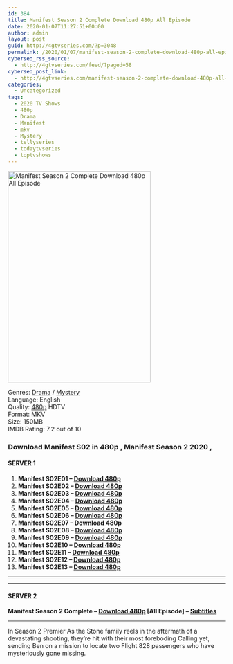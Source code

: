 ```yaml
---
id: 384
title: Manifest Season 2 Complete Download 480p All Episode
date: 2020-01-07T11:27:51+00:00
author: admin
layout: post
guid: http://4gtvseries.com/?p=3048
permalink: /2020/01/07/manifest-season-2-complete-download-480p-all-episode/
cyberseo_rss_source:
  - http://4gtvseries.com/feed/?paged=58
cyberseo_post_link:
  - http://4gtvseries.com/manifest-season-2-complete-download-480p-all-episode/
categories:
  - Uncategorized
tags:
  - 2020 TV Shows
  - 480p
  - Drama
  - Manifest
  - mkv
  - Mystery
  - tellyseries
  - todaytvseries
  - toptvshows
---
```

<img loading="lazy" class="aligncenter" src="https://2.bp.blogspot.com/-5OFJum7vvp8/XhRnNLGHudI/AAAAAAAAA0s/0tZC8xsEaqMwL7wvvMtDf7cEG0wadU0fwCK4BGAYYCw/s1600/Manifest%2BSeason%2B2.jpg" alt="Manifest Season 2 Complete Download 480p All Episode" width="330" height="488" />

Genres:&nbsp;<a href="http://4gtvseries.com/tag/drama/" data-wpel-link="internal">Drama</a> / <a href="http://4gtvseries.com/tag/mystery/" data-wpel-link="internal">Mystery</a>  
Language: English  
Quality:&nbsp;<a href="http://4gtvseries.com/tag/480p/" data-wpel-link="internal">480p</a>&nbsp;HDTV  
Format: MKV  
Size: 150MB  
IMDB Rating: 7.2 out of 10

### **Download Manifest S02 in 480p , Manifest Season 2 2020 ,&nbsp;**

#### <span><strong>SERVER 1</strong></span>

  1. **Manifest S02E01 – <a href="http://slink.dl480p.xyz/vABSpoe" data-wpel-link="external" target="_blank" rel="nofollow external noopener noreferrer" class="wpel-icon-left"><i class="wpel-icon fa fa-download" aria-hidden="true"></i>Download 480p</a>**
  2. **Manifest S02E02 – <a href="http://slink.dl480p.xyz/9rCn0" data-wpel-link="external" target="_blank" rel="nofollow external noopener noreferrer" class="wpel-icon-left"><i class="wpel-icon fa fa-download" aria-hidden="true"></i>Download 480p</a>**
  3. **Manifest S02E03 – <a href="http://slink.dl480p.xyz/P07NQ" data-wpel-link="external" target="_blank" rel="nofollow external noopener noreferrer" class="wpel-icon-left"><i class="wpel-icon fa fa-download" aria-hidden="true"></i>Download 480p</a>**
  4. **Manifest S02E04 – <a href="http://slink.dl480p.xyz/rAI5G" data-wpel-link="external" target="_blank" rel="nofollow external noopener noreferrer" class="wpel-icon-left"><i class="wpel-icon fa fa-download" aria-hidden="true"></i>Download 480p</a>**
  5. **Manifest S02E05 – <a href="http://slink.dl480p.xyz/ME8U" data-wpel-link="external" target="_blank" rel="nofollow external noopener noreferrer" class="wpel-icon-left"><i class="wpel-icon fa fa-download" aria-hidden="true"></i>Download 480p</a>**
  6. **Manifest S02E06 – <a href="http://slink.dl480p.xyz/D5nMd" data-wpel-link="external" target="_blank" rel="nofollow external noopener noreferrer" class="wpel-icon-left"><i class="wpel-icon fa fa-download" aria-hidden="true"></i>Download 480p</a>**
  7. **Manifest S02E07 – <a href="http://slink.dl480p.xyz/HIngH3D" data-wpel-link="external" target="_blank" rel="nofollow external noopener noreferrer" class="wpel-icon-left"><i class="wpel-icon fa fa-download" aria-hidden="true"></i>Download 480p</a>**
  8. **Manifest S02E08 – <a href="http://slink.dl480p.xyz/xK33Q" data-wpel-link="external" target="_blank" rel="nofollow external noopener noreferrer" class="wpel-icon-left"><i class="wpel-icon fa fa-download" aria-hidden="true"></i>Download 480p</a>**
  9. **Manifest S02E09 – <a href="http://slink.dl480p.xyz/DIw9" data-wpel-link="external" target="_blank" rel="nofollow external noopener noreferrer" class="wpel-icon-left"><i class="wpel-icon fa fa-download" aria-hidden="true"></i>Download 480p</a>**
 10. **Manifest S02E10 – <a href="http://slink.dl480p.xyz/vDizmo" data-wpel-link="external" target="_blank" rel="nofollow external noopener noreferrer" class="wpel-icon-left"><i class="wpel-icon fa fa-download" aria-hidden="true"></i>Download 480p</a>**
 11. **Manifest S02E11 – <a href="http://slink.dl480p.xyz/5E9Co" data-wpel-link="external" target="_blank" rel="nofollow external noopener noreferrer" class="wpel-icon-left"><i class="wpel-icon fa fa-download" aria-hidden="true"></i>Download 480p</a>**
 12. **Manifest S02E12 – <a href="http://slink.dl480p.xyz/EiHM47oW" data-wpel-link="external" target="_blank" rel="nofollow external noopener noreferrer" class="wpel-icon-left"><i class="wpel-icon fa fa-download" aria-hidden="true"></i>Download 480p</a>**
 13. **Manifest S02E13 – <a href="http://slink.dl480p.xyz/efqD" data-wpel-link="external" target="_blank" rel="nofollow external noopener noreferrer" class="wpel-icon-left"><i class="wpel-icon fa fa-download" aria-hidden="true"></i>Download 480p</a>**

* * *

* * *

#### <span><strong>SERVER 2</strong></span>

**Manifest Season 2 Complete – <a href="http://dl480p.xyz/3236/" data-wpel-link="external" target="_blank" rel="nofollow external noopener noreferrer" class="wpel-icon-left"><i class="wpel-icon fa fa-download" aria-hidden="true"></i>Download 480p</a> [All Episode] – <a href="https://subscene.com/subtitles/manifest-second-season" data-wpel-link="external" target="_blank" rel="nofollow external noopener noreferrer" class="wpel-icon-left"><i class="wpel-icon fa fa-download" aria-hidden="true"></i>Subtitles</a>**

* * *

In Season 2 Premier As the Stone family reels in the aftermath of a devastating shooting, they’re hit with their most foreboding Calling yet, sending Ben on a mission to locate two Flight 828 passengers who have mysteriously gone missing.

<div align="center">
</div>